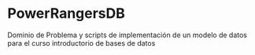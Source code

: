 # PowerRangersDB
Dominio de Problema y scripts de implementación de un modelo de datos para el curso introductorio de bases de datos
